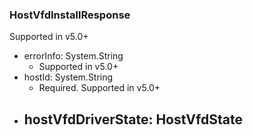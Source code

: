 ### HostVfdInstallResponse
Supported in v5.0+

- errorInfo: System.String
  - Supported in v5.0+
- hostId: System.String
  - Required. Supported in v5.0+
- hostVfdDriverState: HostVfdState
  - 
